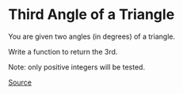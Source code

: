 # Third Angle of a Triangle

You are given two angles (in degrees) of a triangle.

Write a function to return the 3rd.

Note: only positive integers will be tested.

[Source](https://www.codewars.com/kata/5a023c426975981341000014/train/python)